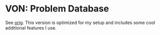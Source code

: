 # VON: Problem Database
See [orig]. This version is optimized for my setup and includes some cool additional features I use.

[orig]: https://github.com/vEnhance/von
